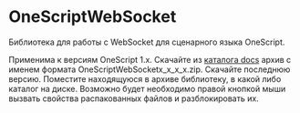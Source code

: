# OneScriptWebSocket
Библиотека для работы с WebSocket для сценарного языка OneScript.

Применима к версиям OneScript 1.х.
Скачайте из [каталога docs](https://github.com/ahyahy/OneScriptWebSocket/tree/main/docs) архив с именем формата OneScriptWebSocketх_х_х_х.zip. Скачайте последнюю версию. Поместите находящуюся в архиве библиотеку, в какой либо каталог на диске. Возможно будет необходимо правой кнопкой мыши вызвать свойства распакованных файлов и разблокировать их.
